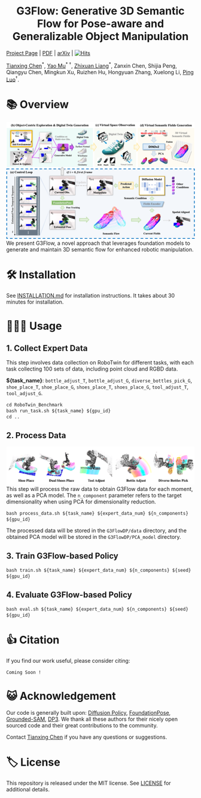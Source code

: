 <h1 align="center">
	G3Flow: Generative 3D Semantic Flow for Pose-aware and Generalizable Object Manipulation<br>
</h1>

[Project Page](https://tianxingchen.github.io/G3Flow/) | [PDF](https://tianxingchen.github.io/G3Flow/files/G3Flow.pdf) | [arXiv](https://arxiv.org/abs/2411.18369) | [![Hits](https://hits.seeyoufarm.com/api/count/incr/badge.svg?url=https%3A%2F%2Fgithub.com%2FTianxingChen%2FG3Flow&count_bg=%2379C83D&title_bg=%23555555&icon=&icon_color=%23E7E7E7&title=Viewers&edge_flat=false)](https://hits.seeyoufarm.com)

<a href="https://tianxingchen.github.io/">Tianxing Chen</a><sup>\*</sup>, <a href="https://yaomarkmu.github.io/">Yao Mu</a><sup>* †</sup>, <a href="https://liang-zx.github.io/">Zhixuan Liang</a><sup>\*</sup>, Zanxin Chen, Shijia Peng, Qiangyu Chen, Mingkun Xu, Ruizhen Hu, Hongyuan Zhang, Xuelong Li, <a href="http://luoping.me/">Ping Luo</a><sup>†</sup>.

# 📚 Overview
![](./files/main.png)
We present G3Flow, a novel approach that leverages foundation models to generate and maintain 3D semantic flow for enhanced robotic manipulation.

# 🛠️ Installation
See [INSTALLATION.md](./INSTALLATION.md) for installation instructions. It takes about 30 minutes for installation.

# 🧑🏻‍💻 Usage
## 1. Collect Expert Data
This step involves data collection on RoboTwin for different tasks, with each task collecting 100 sets of data, including point cloud and RGBD data.

**${task_name}**: `bottle_adjust_T`, `bottle_adjust_G`, `diverse_bottles_pick_G`, `shoe_place_T`, `shoe_place_G`, `shoes_place_T`, `shoes_place_G`, `tool_adjust_T`, `tool_adjust_G`.
```
cd RoboTwin_Benchmark
bash run_task.sh ${task_name} ${gpu_id}
cd ..
```

## 2. Process Data
![](./files/vis_5Task.png)
This step will process the raw data to obtain G3Flow data for each moment, as well as a PCA model. The `n_component` parameter refers to the target dimensionality when using PCA for dimensionality reduction.

```
bash process_data.sh ${task_name} ${expert_data_num} ${n_components} ${gpu_id}
```
The processed data will be stored in the `G3FlowDP/data` directory, and the obtained PCA model will be stored in the `G3FlowDP/PCA_model` directory.


## 3. Train G3Flow-based Policy
```
bash train.sh ${task_name} ${expert_data_num} ${n_components} ${seed} ${gpu_id}
```

## 4. Evaluate G3Flow-based Policy
```
bash eval.sh ${task_name} ${expert_data_num} ${n_components} ${seed} ${gpu_id}
```

# 👍 Citation
If you find our work useful, please consider citing:

```
Coming Soon !
```

# 😺 Acknowledgement
Our code is generally built upon: [Diffusion Policy](https://github.com/real-stanford/diffusion_policy), [FoundationPose](https://github.com/NVlabs/FoundationPose), [Grounded-SAM](https://github.com/IDEA-Research/Grounded-Segment-Anything), [DP3](https://github.com/YanjieZe/3D-Diffusion-Policy). We thank all these authors for their nicely open sourced code and their great contributions to the community.

Contact [Tianxing Chen](https://tianxingchen.github.io) if you have any questions or suggestions.

# 🏷️ License
This repository is released under the MIT license. See [LICENSE](./LICENSE) for additional details.
